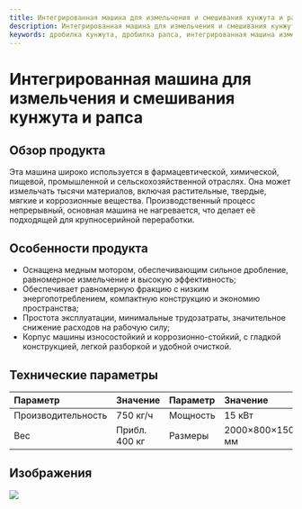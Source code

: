 ```yaml
---
title: Интегрированная машина для измельчения и смешивания кунжута и рапса - Shandong Shengshi Hecheng Machinery Co., Ltd.
description: Интегрированная машина для измельчения и смешивания кунжута и рапса подходит для фармацевтической, химической и пищевой промышленности, может дробить различные материалы, производительность 750 кг/ч, медный мотор, равномерное измельчение, низкое энергопотребление.
keywords: дробилка кунжута, дробилка рапса, интегрированная машина измельчения и смешивания, оборудование для измельчения, оборудование для предварительной обработки масличных семян, оборудование для переработки кунжута, оборудование для переработки рапса, измельчительная машина, смесительная машина, машина для измельчения и смешивания, оборудование для дробления масличных семян, оборудование для измельчения, оборудование для смешивания, дробилка 15 кВт
---
```


# Интегрированная машина для измельчения и смешивания кунжута и рапса

## Обзор продукта

Эта машина широко используется в фармацевтической, химической, пищевой, промышленной и сельскохозяйственной отраслях. Она может измельчать тысячи материалов, включая растительные, твердые, мягкие и коррозионные вещества. Производственный процесс непрерывный, основная машина не нагревается, что делает её подходящей для крупносерийной переработки.

## Особенности продукта

* Оснащена медным мотором, обеспечивающим сильное дробление, равномерное измельчение и высокую эффективность;  
* Обеспечивает равномерную фракцию с низким энергопотреблением, компактную конструкцию и экономию пространства;  
* Простота эксплуатации, минимальные трудозатраты, значительное снижение расходов на рабочую силу;  
* Корпус машины износостойкий и коррозионно-стойкий, с гладкой конструкцией, легкой разборкой и удобной очисткой.

## Технические параметры

| Параметр   | Значение        | Параметр   | Значение           |
| :--------- | :-------------- | :--------- | :---------------- |
| Производительность | 750 кг/ч    | Мощность   | 15 кВт             |
| Вес        | Прибл. 400 кг   | Размеры    | 2000×800×1500 мм   |

## Изображения
![](https://i.postimg.cc/ZYq7J51L/202509051417544.png?dl=1)